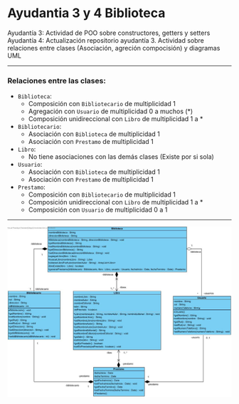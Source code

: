 # Ayudantia 3 y 4 Biblioteca

Ayudantía 3: Actividad de POO sobre constructores, getters y setters  
Ayudantía 4: Actualización repositorio ayudantía 3. Actividad sobre relaciones entre clases (Asociación, agreción compocisión) y diagramas UML

---

### Relaciones entre las clases:

- `Biblioteca`: 
  - Composición con `Bibliotecario` de multiplicidad 1
  - Agregación con `Usuario` de multiplicidad 0 a muchos (*)
  - Composición unidireccional con `Libro` de multiplicidad 1 a *
- `Bibliotecario`:
  - Asociación con `Biblioteca` de multiplicidad 1
  - Asociación con `Prestamo` de multiplicidad 1
- `Libro`:
  - No tiene asociaciones con las demás clases (Existe por si sola)
- `Usuario`: 
  - Asociación con `Biblioteca` de multiplicidad 1
  - Asociación con `Prestamo` de multiplicidad 1
- `Prestamo`:
  - Composición con `Bibliotecario` de multiplicidad 1
  - Composición unidireccional con `Libro` de multiplicidad 1 a *
  - Composición con `Usuario` de multiplicidad 0 a 1

---

![Diagrama UML](Biblioteca_UML.jpg)
